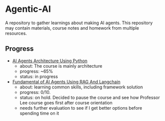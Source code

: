 # Agentic-AI

A repository to gather learnings about making AI agents. This repository may contain materials, course notes and homework from multiple resources.

## Progress

- [AI Agents Architecture Using Python](./ai-agents-architecture-python/)
  - about: The course is mainly architecture
  - progress: ~65%
  - status: in progress
- [Fundamental of AI Agents Using RAG And Langchain](./fundamentals-of-ai-agents-using-rag-and-langchain/)
  - about: learning common skills, including framework solution
  - progress: 0/10.
  - status: on hold. Decided to pause the course and see how Professor Lee course goes first after course orientation
  - needs further evaluation to see if I get better options before spending time on it
